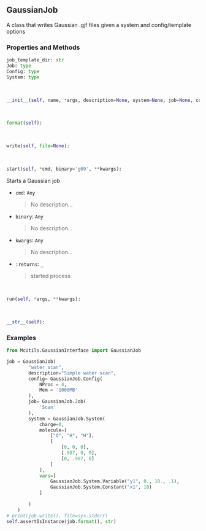 ## <a id="McUtils.GaussianInterface.GaussianJob.GaussianJob">GaussianJob</a>
A class that writes Gaussian .gjf files given a system and config/template options

### Properties and Methods
```python
job_template_dir: str
Job: type
Config: type
System: type
```
<a id="McUtils.GaussianInterface.GaussianJob.GaussianJob.__init__">&nbsp;</a>
```python
__init__(self, name, *args, description=None, system=None, job=None, config=None, template='Template.gjf', file=None): 
```

<a id="McUtils.GaussianInterface.GaussianJob.GaussianJob.format">&nbsp;</a>
```python
format(self): 
```

<a id="McUtils.GaussianInterface.GaussianJob.GaussianJob.write">&nbsp;</a>
```python
write(self, file=None): 
```

<a id="McUtils.GaussianInterface.GaussianJob.GaussianJob.start">&nbsp;</a>
```python
start(self, *cmd, binary='g09', **kwargs): 
```
Starts a Gaussian job
- `cmd`: `Any`
    >No description...
- `binary`: `Any`
    >No description...
- `kwargs`: `Any`
    >No description...
- `:returns`: `_`
    >started process

<a id="McUtils.GaussianInterface.GaussianJob.GaussianJob.run">&nbsp;</a>
```python
run(self, *args, **kwargs): 
```

<a id="McUtils.GaussianInterface.GaussianJob.GaussianJob.__str__">&nbsp;</a>
```python
__str__(self): 
```

### Examples
```python
from McUtils.GaussianInterface import GaussianJob 

job = GaussianJob(
        "water scan",
        description="Simple water scan",
        config= GaussianJob.Config(
            NProc = 4,
            Mem = '1000MB'
        ),
        job= GaussianJob.Job(
            'Scan'
        ),
        system = GaussianJob.System(
            charge=0,
            molecule=[
                ["O", "H", "H"],
                [
                    [0, 0, 0],
                    [.987, 0, 0],
                    [0, .987, 0]
                ]
            ],
            vars=[
                GaussianJob.System.Variable("y1", 0., 10., .1),
                GaussianJob.System.Constant("x1", 10)
            ]
    
        )
    )
# print(job.write(), file=sys.stderr)
self.assertIsInstance(job.format(), str)
```
